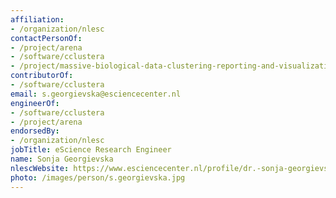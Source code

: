 ```yaml
---
affiliation:
- /organization/nlesc
contactPersonOf:
- /project/arena
- /software/cclustera
- /project/massive-biological-data-clustering-reporting-and-visualization-tools
contributorOf:
- /software/cclustera
email: s.georgievska@esciencecenter.nl
engineerOf:
- /software/cclustera
- /project/arena
endorsedBy:
- /organization/nlesc
jobTitle: eScience Research Engineer
name: Sonja Georgievska
nlescWebsite: https://www.esciencecenter.nl/profile/dr.-sonja-georgievska
photo: /images/person/s.georgievska.jpg
---
```


